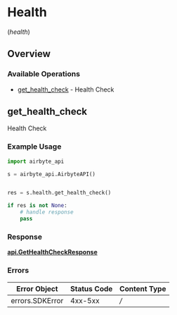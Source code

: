 # Health
(*health*)

## Overview

### Available Operations

* [get_health_check](#get_health_check) - Health Check

## get_health_check

Health Check

### Example Usage

```python
import airbyte_api

s = airbyte_api.AirbyteAPI()


res = s.health.get_health_check()

if res is not None:
    # handle response
    pass

```

### Response

**[api.GetHealthCheckResponse](../../api/gethealthcheckresponse.md)**

### Errors

| Error Object    | Status Code     | Content Type    |
| --------------- | --------------- | --------------- |
| errors.SDKError | 4xx-5xx         | */*             |
